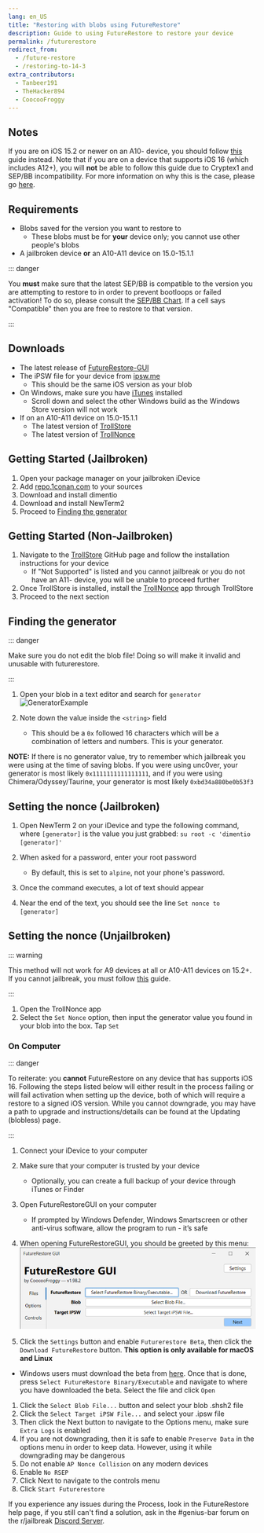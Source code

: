 ```yaml
---
lang: en_US
title: "Restoring with blobs using FutureRestore"
description: Guide to using FutureRestore to restore your device 
permalink: /futurerestore
redirect_from:
  - /future-restore
  - /restoring-to-14-3
extra_contributors:
  - Tanbeer191
  - TheHacker894
  - CoocooFroggy
---
```

## Notes
If you are on iOS 15.2 or newer on an A10- device, you should follow [this](https://gist.github.com/aac55c97f7925cddcf5ec3167f85dfe8) guide instead. Note that if you are on a device that supports iOS 16 (which includes A12+), you will **not** be able to follow this guide due to Cryptex1 and SEP/BB incompatibility. For more information on why this is the case, please go [here](https://gist.github.com/Cryptiiiic/b82133ac290070939189e1377dc3ac85).

## Requirements

- Blobs saved for the version you want to restore to
  - These blobs must be for **your** device only; you cannot use other people's blobs
- A jailbroken device **or** an A10-A11 device on 15.0-15.1.1

::: danger

You **must** make sure that the latest SEP/BB is compatible to the version you are attempting to restore to in order to prevent bootloops or failed activation! To do so, please consult the [SEP/BB Chart](https://docs.google.com/spreadsheets/d/1Mb1UNm6g3yvdQD67M413GYSaJ4uoNhLgpkc7YKi3LBs/edit#gid=0). If a cell says "Compatible" then you are free to restore to that version.

:::

## Downloads

- The latest release of [FutureRestore-GUI](https://github.com/CoocooFroggy/FutureRestore-GUI/releases)
- The iPSW file for your device from [ipsw.me](https://ipsw.me)
  - This should be the same iOS version as your blob
- On Windows, make sure you have [iTunes](https://www.apple.com/itunes/) installed
  - Scroll down and select the other Windows build as the Windows Store version will not work
- If on an A10-A11 device on 15.0-15.1.1
  - The latest version of [TrollStore](https://github.com/opa334/TrollStore/releases)
  - The latest version of [TrollNonce](https://github.com/opa334/TrollNonce/releases)

## Getting Started (Jailbroken)

1. Open your package manager on your jailbroken iDevice
1. Add [repo.1conan.com](https://repo.1conan.com) to your sources
1. Download and install dimentio
1. Download and install NewTerm2
2. Proceed to [Finding the generator](#finding-the-generator)

## Getting Started (Non-Jailbroken)

1. Navigate to the [TrollStore](https://github.com/opa334/TrollStore) GitHub page and follow the installation instructions for your device
   - If "Not Supported" is listed and you cannot jailbreak or you do not have an A11- device, you will be unable to proceed further
2. Once TrollStore is installed, install the [TrollNonce](https://github.com/opa334/TrollNonce/releases) app through TrollStore
3. Proceed to the next section

## Finding the generator

::: danger

Make sure you do not edit the blob file! Doing so will make it invalid and unusable with futurerestore.

:::

1. Open your blob in a text editor and search for `generator`
   ![GeneratorExample](https://user-images.githubusercontent.com/48022799/117004373-aa0b6700-acee-11eb-8a70-c488163e349b.jpeg) 

1. Note down the value inside the `<string>` field
    - This should be a `0x` followed 16 characters which will be a combination of letters and numbers. This is your generator.

**NOTE:** If there is no generator value, try to remember which jailbreak you were using at the time of saving blobs. If you were using unc0ver, your generator is most likely `0x1111111111111111`, and if you were using Chimera/Odyssey/Taurine, your generator is most likely `0xbd34a880be0b53f3`

## Setting the nonce (Jailbroken)

1. Open NewTerm 2 on your iDevice and type the following command, where `[generator]` is the value you just grabbed: `su root -c 'dimentio [generator]'`
    
1. When asked for a password, enter your root password
    - By default, this is set to `alpine`, not your phone's password.
1. Once the command executes, a lot of text should appear
1. Near the end of the text, you should see the line `Set nonce to [generator]`

## Setting the nonce (Unjailbroken)

::: warning

This method will not work for A9 devices at all or A10-A11 devices on 15.2+. If you cannot jailbreak, you must follow [this](https://gist.github.com/aac55c97f7925cddcf5ec3167f85dfe8) guide.

::: 

1. Open the TrollNonce app 
2. Select the `Set Nonce` option, then input the generator value you found in your blob into the box. Tap `Set`
 
### On Computer 

::: danger

To reiterate: you **cannot** FutureRestore on any device that has supports iOS 16. Following the steps listed below will either result in the process failing or will fail activation when setting up the device, both of which will require a restore to a signed iOS version. While you cannot downgrade, you may have a path to upgrade and instructions/details can be found at the <router-link to="/updating-blobless">Updating (blobless)</router-link> page.

:::

1. Connect your iDevice to your computer
1. Make sure that your computer is trusted by your device
    - Optionally, you can create a full backup of your device through iTunes or Finder
1. Open FutureRestoreGUI on your computer
    - If prompted by Windows Defender, Windows Smartscreen or other anti-virus software, allow the program to run - it’s safe
1. When opening FutureRestoreGUI, you should be greeted by this menu:
![FutureRestoreGUI main screen](/assets/images/futurerestore-gui.png)

1. Click the `Settings` button and enable `Futurerestore Beta`, then click the `Download FutureRestore` button. **This option is only available for macOS and Linux**
  - Windows users must download the beta from [here](https://cdn.cryptiiiic.com/bin/Windows/x86_64/futurerestore/futurerestore-Windows-x86_64-v2.0.0-test-Build_304-RELEASE.exe). Once that is done, press `Select FutureRestore Binary/Executable` and navigate to where you have downloaded the beta. Select the file and click `Open`
1. Click the `Select Blob File...` button and select your blob .shsh2 file
1. Click the `Select Target iPSW File...` and select your .ipsw file
1. Then click the Next button to navigate to the Options menu, make sure `Extra Logs` is enabled
1. If you are not downgrading, then it is safe to enable `Preserve Data` in the options menu in order to keep data. However, using it while downgrading may be dangerous
1. Do not enable `AP Nonce Collision` on any modern devices
1. Enable `No RSEP` 
1. Click Next to navigate to the controls menu
1. Click `Start Futurerestore`

If you experience any issues during the Process, look in the <router-link to="/futurerestore-help">FutureRestore help page</router-link>, if you still can't find a solution, ask in the #genius-bar forum on the r/jailbreak [Discord Server](https://discord.gg/9apvC4C3CC).
